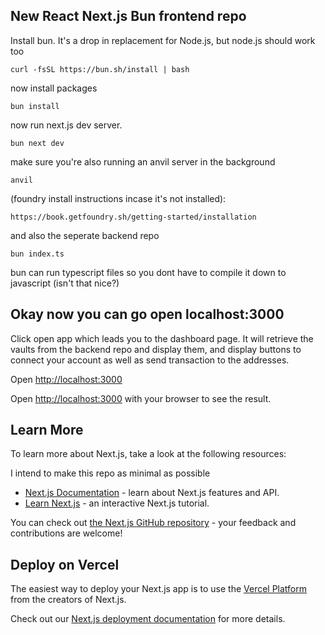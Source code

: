 ## New React Next.js Bun frontend repo
Install bun. It's a drop in replacement for Node.js, but node.js should work too
```
curl -fsSL https://bun.sh/install | bash
```
now install packages
```
bun install
```
now run next.js dev server.
```
bun next dev
```
make sure you're also running an anvil server in the background
```
anvil
```
(foundry install instructions incase it's not installed): 
```
https://book.getfoundry.sh/getting-started/installation
```
and also the seperate backend repo 
```
bun index.ts
```
bun can run typescript files so you dont have to compile it down to javascript (isn't that nice?)
## Okay now you can go open localhost:3000
Click open app which leads you to the dashboard page.
It will retrieve the vaults from the backend repo and display them, and display buttons to connect your account as well as send transaction to the addresses.

Open 
[http://localhost:3000](http://localhost:3000)

Open [http://localhost:3000](http://localhost:3000) with your browser to see the result.

## Learn More

To learn more about Next.js, take a look at the following resources:

I intend to make this repo as minimal as possible

- [Next.js Documentation](https://nextjs.org/docs) - learn about Next.js features and API.
- [Learn Next.js](https://nextjs.org/learn) - an interactive Next.js tutorial.

You can check out [the Next.js GitHub repository](https://github.com/vercel/next.js/) - your feedback and contributions are welcome!

## Deploy on Vercel

The easiest way to deploy your Next.js app is to use the [Vercel Platform](https://vercel.com/new?utm_medium=default-template&filter=next.js&utm_source=create-next-app&utm_campaign=create-next-app-readme) from the creators of Next.js.

Check out our [Next.js deployment documentation](https://nextjs.org/docs/deployment) for more details.
